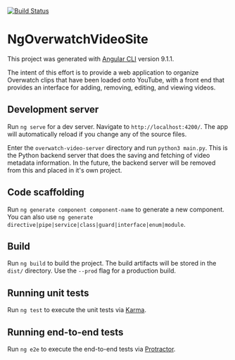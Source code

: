 [![Build Status](https://tchen25.visualstudio.com/Overwatch%20Video%20Site/_apis/build/status/theairportexplorer.ng-overwatch-video-site?branchName=master)](https://tchen25.visualstudio.com/Overwatch%20Video%20Site/_build/latest?definitionId=1&branchName=master)

# NgOverwatchVideoSite

This project was generated with [Angular CLI](https://github.com/angular/angular-cli) version 9.1.1.

The intent of this effort is to provide a web application to organize Overwatch clips that have been loaded onto YouTube, with a front end that provides an interface for adding, removing, editing, and viewing videos.

## Development server

Run `ng serve` for a dev server. Navigate to `http://localhost:4200/`. The app will automatically reload if you change any of the source files.

Enter the `overwatch-video-server` directory and run `python3 main.py`. This is the Python backend server that does the saving and fetching of video metadata information. In the future, the backend server will be removed from this and placed in it's own project.

## Code scaffolding

Run `ng generate component component-name` to generate a new component. You can also use `ng generate directive|pipe|service|class|guard|interface|enum|module`.

## Build

Run `ng build` to build the project. The build artifacts will be stored in the `dist/` directory. Use the `--prod` flag for a production build.

## Running unit tests

Run `ng test` to execute the unit tests via [Karma](https://karma-runner.github.io).

## Running end-to-end tests

Run `ng e2e` to execute the end-to-end tests via [Protractor](http://www.protractortest.org/).
